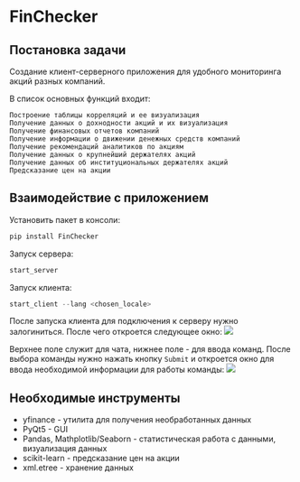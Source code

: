 # FinChecker
## Постановка задачи

Создание клиент-серверного приложения для удобного мониторинга акций разных компаний.

В список основных функций входит:
```text
Построение таблицы корреляций и ее визуализация
Получение данных о дохнодности акций и их визуализация
Получение финансовых отчетов компаний
Получение информации о движении денежных средств компаний
Получение рекомендаций аналитиков по акциям
Получение данных о крупнейший держателях акций
Получение данных об институциональных держателях акций
Предсказание цен на акции
``` 

## Взаимодействие с приложением
Установить пакет в консоли:
```py
pip install FinChecker
```
Запуск сервера:
```py
start_server
```
Запуск клиента:
```py
start_client --lang <chosen_locale>
```

После запуска клиента для подключения к серверу нужно залогиниться. После чего откроется следующее окно:
<img src="gui-example1.jpg">

Верхнее поле служит для чата, нижнее поле - для ввода команд. После выбора команды нужно нажать кнопку `Submit` и откроется окно для ввода необходимой информации для работы команды:
<img src="gui-example2.jpg">


## Необходимые инструменты
- yfinance - утилита для получения необработанных данных
- PyQt5 - GUI
- Pandas, Mathplotlib/Seaborn - статистическая работа с данными, визуализация данных
- scikit-learn - предсказание цен на акции
- xml.etree - хранение данных